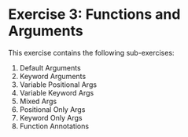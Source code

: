 # Exercise 3: Functions and Arguments

This exercise contains the following sub-exercises:

1. Default Arguments
2. Keyword Arguments
3. Variable Positional Args
4. Variable Keyword Args
5. Mixed Args
6. Positional Only Args
7. Keyword Only Args
8. Function Annotations
